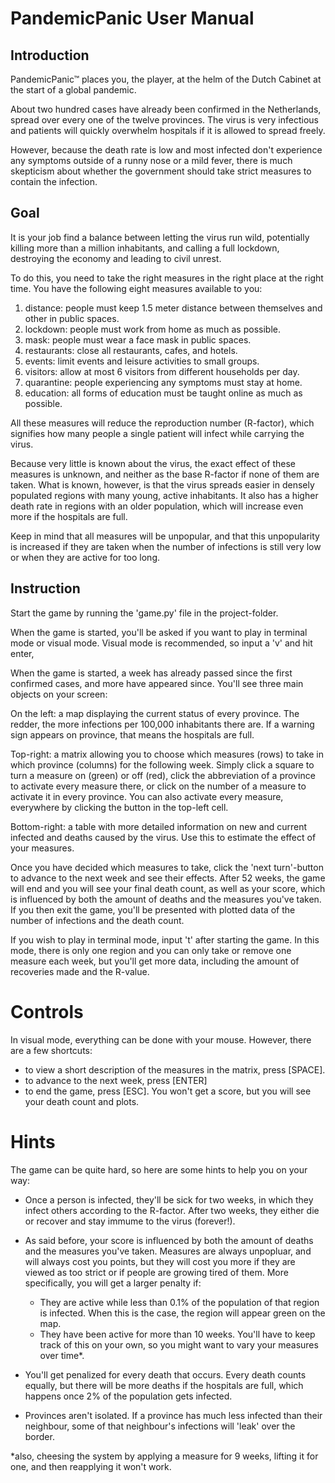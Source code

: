 # PandemicPanic User Manual
## Introduction
PandemicPanic&trade; places you, the player, at the helm of the Dutch Cabinet at the start of a global pandemic.

About two hundred cases have already been confirmed in the Netherlands, spread over every one of the twelve provinces. 
The virus is very infectious and patients will quickly overwhelm hospitals if it is allowed to spread freely.
 
However, because the death rate is low and most infected don't experience any symptoms outside of a runny nose or a mild fever,
there is much skepticism about whether the government should take strict measures to contain the infection.

## Goal
It is your job find a balance between letting the virus run wild, potentially killing more than a million inhabitants, and
calling a full lockdown, destroying the economy and leading to civil unrest.

To do this, you need to take the right measures in the right place at the right time. You have the following eight measures available to you:
1. distance: people must keep 1.5 meter distance between themselves and other in public spaces.
2. lockdown: people must work from home as much as possible.
3. mask: people must wear a face mask in public spaces.
4. restaurants: close all restaurants, cafes, and hotels.
5. events: limit events and leisure activities to small groups.
6. visitors: allow at most 6 visitors from different households per day.
7. quarantine: people experiencing any symptoms must stay at home.
8. education: all forms of education must be taught online as much as possible.

All these measures will reduce the reproduction number (R-factor), which signifies how many people a single patient will infect while carrying the virus.

Because very little is known about the virus, the exact effect of these measures is unknown, and neither as the base R-factor if none of them are taken.
What is known, however, is that the virus spreads easier in densely populated regions with many young, active inhabitants. 
It also has a higher death rate in regions with an older population, which will increase even more if the hospitals are full.

Keep in mind that all measures will be unpopular, and that this unpopularity is increased if
they are taken when the number of infections is still very low or when they are active for too long.

## Instruction
Start the game by running the 'game.py' file in the project-folder.

When the game is started, you'll be asked if you want to play in terminal mode or visual mode. 
Visual mode is recommended, so input a 'v' and hit enter,

When the game is started, a week has already passed since the first confirmed cases, and more have appeared since.
You'll see three main objects on your screen: 

On the left: a map displaying the current status of every province. The redder, the more infections per 100,000 inhabitants there are. 
If a warning sign appears on province, that means the hospitals are full.

Top-right: a matrix allowing you to choose which measures (rows) to take in which province (columns) for the following week. 
Simply click a square to turn a measure on (green) or off (red), click the abbreviation of a province to activate every measure there,
or click on the number of a measure to activate it in every province. 
You can also activate every measure, everywhere by clicking the button in the top-left cell.

Bottom-right: a table with more detailed information on new and current infected and deaths caused by the virus.
Use this to estimate the effect of your measures.

Once you have decided which measures to take, click the 'next turn'-button to advance to the next week and see their effects.
After 52 weeks, the game will end and you will see your final death count, as well as your score, which is influenced by
both the amount of deaths and the measures you've taken.
If you then exit the game, you'll be presented with plotted data of the number of infections and the death count.

If you wish to play in terminal mode, input 't' after starting the game. 
In this mode, there is only one region and you can only take or remove one measure each week, but you'll get more data, 
including the amount of recoveries made and the R-value.

# Controls
In visual mode, everything can be done with your mouse. However, there are a few shortcuts:
- to view a short description of the measures in the matrix, press [SPACE].
- to advance to the next week, press [ENTER]
- to end the game, press [ESC]. You won't get a score, but you will see your death count and plots.

# Hints
The game can be quite hard, so here are some hints to help you on your way:

- Once a person is infected, they'll be sick for two weeks, in which they infect others according to the R-factor.
After two weeks, they either die or recover and stay immume to the virus (forever!).

- As said before, your score is influenced by both the amount of deaths and the measures you've taken.
Measures are always unpopluar, and will always cost you points, but they will cost you more if they are viewed as
too strict or if people are growing tired of them.
More specifically, you will get a larger penalty if:
    - They are active while less than 0.1% of the population of that region is infected. 
When this is the case, the region will appear green on the map.
    - They have been active for more than 10 weeks. You'll have to keep track of this on your own, 
so you might want to vary your measures over time*.

- You'll get penalized for every death that occurs. Every death counts equally, 
but there will be more deaths if the hospitals are full, which happens once 2% of the population gets infected.

- Provinces aren't isolated. If a province has much less infected than their neighbour, 
some of that neighbour's infections will 'leak' over the border.

*also, cheesing the system by applying a measure for 9 weeks, lifting it for one, and then reapplying it won't work.
